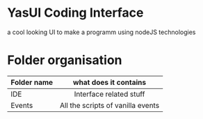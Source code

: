 # YasUI Coding Interface
a cool looking UI to make a programm using nodeJS technologies
# Folder organisation
| Folder name         | what does it contains
|--------------|:-----:|
| IDE |  Interface related stuff |
| Events |  All the scripts of vanilla events |